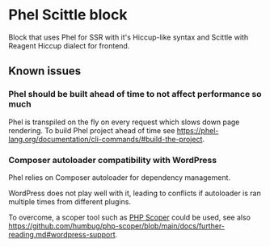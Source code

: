 # Phel Scittle block

Block that uses Phel for SSR with it's Hiccup-like syntax and Scittle with Reagent Hiccup dialect for frontend.

## Known issues

### Phel should be built ahead of time to not affect performance so much
Phel is transpiled on the fly on every request which slows down page rendering. To build Phel project ahead of time see https://phel-lang.org/documentation/cli-commands/#build-the-project.

### Composer autoloader compatibility with WordPress
Phel relies on Composer autoloader for dependency management.

WordPress does not play well with it, leading to conflicts if autoloader is ran multiple times from different plugins.

To overcome, a scoper tool such as [PHP Scoper](https://github.com/humbug/php-scoper) could be used, see also https://github.com/humbug/php-scoper/blob/main/docs/further-reading.md#wordpress-support.
